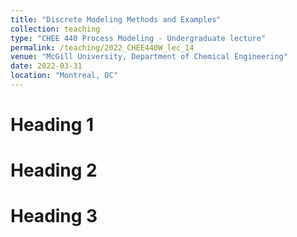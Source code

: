 ```yaml
---
title: "Discrete Modeling Methods and Examples"
collection: teaching
type: "CHEE 440 Process Modeling - Undergraduate lecture"
permalink: /teaching/2022_CHEE440W_lec_14
venue: "McGill University, Department of Chemical Engineering"
date: 2022-03-31
location: "Montreal, QC"
---
```


Heading 1
======

Heading 2
======

Heading 3
======